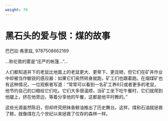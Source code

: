 ```yaml
---
weight: 76
---
```

# 黑石头的爱与恨：煤的故事

巴巴拉·弗里兹, 9787508662169

…称伦敦的雾是“庄严的帐篷…”…

人们都知道井下的老鼠比地面上的老鼠更大、更卑下、更丑陋，但它们在矿井作业中却被当作敏锐的感应器：如果它们突然转身就跑，矿工们也跟着跑。在烟煤矿也有这种情况，一位观察者写道：“常常可以看到一名矿工养6只或者更多的老鼠，他节约自己的口粮给它们吃。它们大多很温顺，当矿工坐下吃午餐时，它们就爬到他腿上，挤在他旁边，等着分享他的午餐，这都是他平时教的。”

这些光源虽然陈旧，但却终究把抹香鲸油推出了历史舞台。这样，煤和石油就拯救了鲸，就像煤在几个世纪以来拯救了仅存的森林一样。